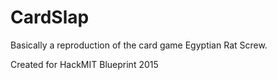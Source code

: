 # CardSlap

Basically a reproduction of the card game Egyptian Rat Screw.

Created for HackMIT Blueprint 2015
